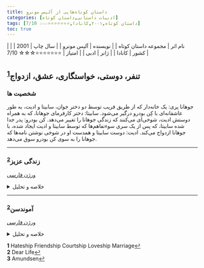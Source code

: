 ```yaml
---
title: داستان‌ کوتاه‌هایی از آلیس مونرو
categories: [ادبیات داستانی,داستان کوتاه]
tags: [داستان کوتاه,۲۰۰۱,کانادا,⭐⭐⭐⭐⭐⭐⭐☆☆☆ 7/10]
toc: true
---
```


| نام اثر | مجموعه داستان‌ کوتاه‌ |
| نویسنده | آلیس مونرو |
| سال چاپ | 2001 |
| کشور | کانادا |
| ژانر | ادبی |
| امتیاز | ⭐⭐⭐⭐⭐⭐⭐☆☆☆ 7/10 |


## تنفر، دوستی، خواستگاری، عشق، ازدواج<sup id="a1">[1](#f1)</sup>
### شخصیت ها
جوهانا پری: یک خانه‌دار که از طریق فریب توسط دو دختر جوان، سابیتا و ادیت، به طور عاشقانه‌ای با کِن بودرو درگیر می‌شود.
سابیتا: دختر کارفرمای جوهانا، که به همراه دوستش ادیت، شوخی‌ای می‌کنند که زندگی جوهانا را تغییر می‌دهد.
کن بودرو: پدر جدا شده سابیتا، که پس از یک سری سوءتفاهم‌ها که توسط سابیتا و ادیت ایجاد شده، با جوهانا ازدواج می‌کند.
ادیت: دوست سابیتا و همدست او در شوخی نوشتن نامه‌ها که جوهانا را به سوی کن بودرو سوق می‌دهد.


---


### زندگی عزیز<sup id="a2">[2](#f2)</sup>

[ورژن فارسی](https://www.youtube.com/watch?v=GyPja7ndJCQ)

<details>
  <summary>خلاصه و تحلیل</summary>

در آغاز داستان، او در دهه ۱۹۳۰ در نواحی روستایی انتاریو بزرگ می‌شود. والدینش به کار پرورش حیوانات خزدار مانند مینک‌ها و فروش پوست آن‌ها مشغولند. به دلیل موقعیت مکانی مزرعه خانوادگی‌شان، راوی مجبور است به مدرسه‌ای روستایی برود، که از آن خوشش نمی‌آید. پدرش یک انبار قدیمی در شهر می‌خرد تا مالیات‌دهنده‌ی رسمی شود و دخترش بتواند به مدرسه‌ی شهر برود.

در مدرسه‌ی جدید، او با یکی از همکلاسی‌هایش دوست می‌شود، اما مادر راوی به او اجازه نمی‌دهد با این دختر وقت بگذراند. گفته می‌شود مادر دوستش زنی فاحشه بوده که بر اثر بیماری مقاربتی درگذشته است. راوی در دل نسبت به مادرش کینه‌ای پنهان احساس می‌کند چون او را از دوستی با آن دختر محروم کرده است.

راوی تمرکز خود را بر درس و مدرسه می‌گذارد. با وجود اینکه اکثر دختران آن زمان و مکان دبیرستان را تمام نمی‌کردند، راوی سخت تلاش می‌کند تا این هدف را به دست آورد. در این میان، او لذت خواندن را کشف می‌کند و به خواننده‌ای حریص تبدیل می‌شود. همچنین در کارهای خانه به مادرش کمک می‌کند.

در تمام دوران کودکی، راوی به داستان‌هایی که مادرش درباره‌ی پیرزن بداخلاقی به نام خانم نتِرفیلد در شهر می‌گفت، گوش می‌دهد — داستان‌هایی که آنقدر عجیب و غریب بودند که راوی به آن‌ها باور کامل نداشت. گفته می‌شد که خانم نترفیلد آنقدر خشن بوده که یک مأمور تحویل کالا را به خاطر اشتباه در سفارش مواد غذایی با تبر از ملک خود بیرون رانده بود. مادر راوی همچنین ادعا می‌کرد که خانم نترفیلد زمانی که او کودک بوده، یواشکی به خانه‌شان نزدیک شده و از پنجره‌ها داخل را نگاه کرده، و سپس فرار کرده است.

پس از ورشکستگی کسب‌وکار خز، پدر راوی شغلی به عنوان نگهبان در کارخانه‌ای نزدیک پیدا می‌کند. در خانه، راوی شروع به مشاهده‌ی علائم اولیه‌ی بیماری پارکینسون در مادرش می‌کند. با گذر زمان، این علائم به آرامی ولی پیوسته بدتر می‌شوند.

وقتی بزرگ می‌شود، راوی به ونکوور نقل مکان می‌کند و در آنجا با همسرش آشنا می‌شود. او همچنان اشتراک روزنامه‌ی کوچک شهر زادگاهش را حفظ می‌کند. یک روز هنگام مطالعه‌ی روزنامه، به شعری برمی‌خورد که دختر خانم نترفیلد نوشته بود. این کشف راوی را ترغیب می‌کند تا به سراغ برخی اسناد قدیمی برود که نشان می‌دهد خانواده‌ی نترفیلد زمانی در همان خانه‌ای زندگی می‌کردند که راوی در آن بزرگ شده بود.

در نهایت، مادر راوی بر اثر بیماری پارکینسون می‌میرد. به دلیل هزینه‌ی بالای سفر، راوی نمی‌تواند در مراسم خاکسپاری شرکت کند و در ونکوور می‌ماند، اما دلش برای مادرش تنگ می‌شود و آرزو می‌کند کاش می‌توانست چیزهایی را برایش توضیح دهد. پس از کشف حقیقت درباره‌ی داستان‌های خانم نترفیلد، راوی از اینکه نتوانسته بود رابطه‌ی نزدیک‌تری با مادرش داشته باشد، احساس تأسف می‌کند.
</details>

---

### آموندسن<sup id="a2">[2](#f2)</sup>

[ورژن فارسی](https://www.youtube.com/watch?v=p2XdZ8t84E0)

<details>
  <summary>خلاصه و تحلیل</summary>

خودِ «آموندسن» شگفت‌انگیز است. مونرو بار دیگر داستانی به ما می‌دهد که در جزئیات غوطه‌ور می‌شود و در عین حال از لحظات بزرگی که بسیاری از نویسندگان به آن تکیه می‌کنند، اجتناب می‌کند. در آغاز داستان، ویوین هاید از تورنتو راهی شده تا معلم جدید یک آسایشگاه سل در مکانی سردسیر به نام آموندسن شود. زمانه، اواسط دهه‌ی ۱۹۴۰ است و جنگ جهانی دوم خبر بزرگ روزگار؛ اما در آموندسن، مردم با مسائل مرگ و زندگی در نزدیکی خودشان سر و کار دارند. وقتی کسی سر کار حاضر نمی‌شود، بدترین اتفاق را فرض می‌کنند. در ابتدا این رفتار، ساکنان را سرد و بی‌تفاوت جلوه می‌دهد، اما ویوین کم‌کم درک می‌کند: «فقط این بود که هر اتفاقی که در مکان‌های ناشناس رخ می‌داد، برایشان بی‌اهمیت بود؛ آن وقایع مزاحم زندگی‌شان می‌شد و اعصابشان را خرد می‌کرد. هر بار که رادیو اخبار را پخش می‌کرد، کانال را به موسیقی تغییر می‌دادند.»

اولین کسی که واقعاً خود را به ویوین معرفی می‌کند، دختری جوان به نام مری است — مری سالم است و بنابراین در کلاس ویوین نخواهد بود. مادر مری در آسایشگاه کار می‌کند و خود مری سرزنده و خوشحال است که از ویوین استقبال کند. مری ویوین را به رئیس جدیدش، دکتر آلیستر فاکس، معرفی می‌کند. در جریان صحبت، ویوین به سرعت متوجه می‌شود که فاکس «از آن دست افرادی است که سوالاتی را مطرح می‌کند تا شما را در دام بیندازد.»

مونرو به ما اجازه می‌دهد تا به تدریج در این جامعه جا بیفتیم، بدون اینکه دقیقاً بدانیم قرار است چه اتفاقی بیفتد. اما طبق معمول، با گذر ناگهانی و استادانه‌ای، ویوین در راه صرف شام با دکتر فاکس است. می‌دانیم این دیدار برای ویوین اهمیت دارد، زیرا ترجیح می‌دهد اجرای نمایش مری را از دست بدهد تا خود را در معرض غرور و تحقیر دکتر فاکس قرار دهد — یا شاید این تنها شیوه‌ی معاشقه‌ی او باشد (که مرا به یاد کنت آلکسی آلکساندرویچ کارنین، شخصیت نفرت‌انگیز «آنا کارنینا»، می‌اندازد).

چرا ویوین اجازه می‌دهد دکتر فاکس وارد زندگی‌اش شود؟ او می‌داند فاکس چگونه آدمی است، اما نمی‌تواند میلش به بودن با او را انکار کند. دلایلی مطرح می‌شود — «اعتبارم بالاتر رفته بود. هرچه که بودم، دست‌کم ممکن بود زنی باشم که مردی در کنارش باشد.» اما حتی این توضیح هم به طور کامل جوابگو به پرسش نیست.

به هر حال، مونرو با سرعت داستان را پیش می‌برد، باز هم برای پرداختن به لحظات کوچک وقت می‌گذارد (دلخراش است زمانی که مری نمایش خود را در حالی اجرا می‌کند که ویوین و دکتر فاکس در شام دیگری هستند)، و لحظات ظاهراً بزرگ با سرعت از کنارشان عبور می‌شود، گویی ویوین نمی‌خواهد بر آن‌ها مکث کند؛ یا چون اهمیتی ندارند (که احتمال دارد)، یا چون دردشان خصوصی‌تر و عمیق‌تر است.

نمی‌خواهم بیش از این داستان را لو بدهم، اما اگر آفتاب بیرون بیش از حد داغ است و در این هوای آخر تابستان احساس گرما می‌کنید، می‌توانم قول بدهم که این داستان شما را خنک خواهد کرد.

</details>

<b id="f1">1</b> <span class="footnote">Hateship Friendship Courtship Loveship Marriage</span>[↩](#a1)
<br><b id="f2">2</b> <span class="footnote">Dear Life</span>[↩](#a2)
<br><b id="f3">3</b> <span class="footnote">Amundsen</span>[↩](#a3)
